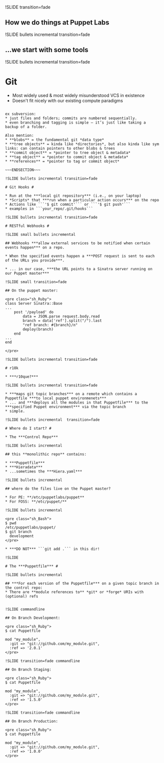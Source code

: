 !SLIDE transition=fade

## How we do things at Puppet Labs

!SLIDE bullets incremental transition=fade

## ...we start with some tools 

!SLIDE bullets incremental transition=fade

# Git #

* Most widely used & most widely misunderstood VCS in existence
* Doesn't fit nicely with our existing compute paradigms

~~~SECTION:notes~~~

ex subversion: 
* just files and folders; commits are numbered sequentially. 
* even branching and tagging is simple — it’s just like taking a backup of a folder.

Also mention:
* **blobs** = the fundamental git *data type*
* **tree objects** = kinda like *directories*, but also kinda like sym links: can contain pointers to other blobs & trees
* **commit object** = *pointer to tree object & metadata*
* **tag object** = *pointer to commit object & metadata*
* **references** = *pointer to tag or commit object*

~~~ENDSECTION~~~

!SLIDE bullets incremental transition=fade

# Git Hooks #

* Run at the ***local git repository*** (i.e., on your laptop)
* *Scripts* that ***run when a particular action occurs*** on the repo 
* Actions like ```'$ git commit'``` or ```'$ git push'```
* examples in ```your_repo/.git/hooks```

!SLIDE bullets incremental transition=fade

# RESTful Webhooks #

!SLIDE small bullets incremental

## Webhooks ***allow external services to be notified when certain events happen*** on a repo. 

* When the specified events happen a ***POST request is sent to each of the URLs you provide***.

* ... in our case, ***the URL points to a Sinatra server running on our Puppet master***

!SLIDE small transition=fade

## On the puppet master: 

<pre class="sh_Ruby">
class Server Sinatra::Base
...
	post '/payload' do
		data = JSON.parse request.body.read
		branch = data['ref'].split("/").last
		"ref branch: #{branch}/n"
		deploy(branch)
	end
...
end

</pre>

!SLIDE bullets incremental transition=fade

# r10k  

* ***r10que?*** 

!SLIDE bullets incremental transition=fade

* ***maps git topic branches*** on a remote which contains a Puppetfile ***to local puppet environmenets*** 
* ... and ***deploys all the modules in that Puppetfile*** to the ***specified Puppet environment*** via the topic branch
* simple. 

!SLIDE bullets incremental  transition=fade

# Where do I start? #

* The ***Control Repo***

!SLIDE bullets incremental

## this **monolithic repo** contains: 

* ***Puppetfile***
* ***Hieradata***
* ...sometimes the ***Hiera.yaml*** 

!SLIDE bullets incremental 

## where do the files live on the Puppet master? 

* For PE: **/etc/puppetlabs/puppet**
* For FOSS: **/etc/puppet/**

!SLIDE bullets incremental 

<pre class="sh_Bash">
$ pwd
/etc/puppetlabs/puppet/
$ git branch
  development
</pre>

* ***DO NOT*** ```git add .``` in this dir!

!SLIDE

# The ***Puppetfile*** #

!SLIDE bullets incremental

## ***For each version of the Puppetfile*** on a given topic branch in the control repo:
* There are **module references to** *git* or *forge* URIs with (optional) refs 


!SLIDE commandline 

## On Branch Development:

<pre class="sh_Ruby">
$ cat Puppetfile

mod "my_module",
  :git => "git://github.com/my_module.git",
  :ref => '2.0.1'
</pre>

!SLIDE transition=fade commandline

## On Branch Staging:

<pre class="sh_Ruby">
$ cat Puppetfile

mod "my_module",
  :git => "git://github.com/my_module.git",
  :ref => '1.5.0'
</pre>

!SLIDE transition=fade commandline

## On Branch Production:

<pre class="sh_Ruby">
$ cat Puppetfile

mod "my_module",
  :git => "git://github.com/my_module.git",
  :ref => '1.0.0'
</pre>

